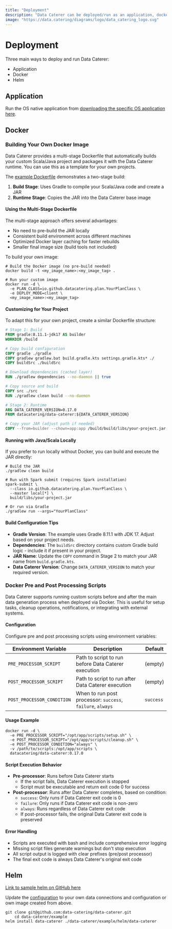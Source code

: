 ```yaml
---
title: "Deployment"
description: "Data Caterer can be deployed/run as an application, docker image or helm chart."
image: "https://data.catering/diagrams/logo/data_catering_logo.svg"
---
```


# Deployment

Three main ways to deploy and run Data Caterer:

- Application
- Docker
- Helm

## Application

Run the OS native application from [downloading the specific OS application here](../get-started/quick-start.md#quick-start).

## Docker

### Building Your Own Docker Image

Data Caterer provides a multi-stage Dockerfile that automatically builds your custom Scala/Java project and packages it with the Data Caterer runtime. You can use this as a template for your own projects.

The [example Dockerfile](https://github.com/data-catering/data-caterer/blob/main/example/Dockerfile) demonstrates a two-stage build:

1. **Build Stage**: Uses Gradle to compile your Scala/Java code and create a JAR
2. **Runtime Stage**: Copies the JAR into the Data Caterer base image

#### Using the Multi-Stage Dockerfile

The multi-stage approach offers several advantages:
- No need to pre-build the JAR locally
- Consistent build environment across different machines
- Optimized Docker layer caching for faster rebuilds
- Smaller final image size (build tools not included)

To build your own image:

```shell
# Build the Docker image (no pre-build needed)
docker build -t <my_image_name>:<my_image_tag> .

# Run your custom image
docker run -d \
  -e PLAN_CLASS=io.github.datacatering.plan.YourPlanClass \
  -e DEPLOY_MODE=client \
  <my_image_name>:<my_image_tag>
```

#### Customizing for Your Project

To adapt this for your own project, create a similar Dockerfile structure:

```dockerfile
# Stage 1: Build
FROM gradle:8.11.1-jdk17 AS builder
WORKDIR /build

# Copy build configuration
COPY gradle ./gradle
COPY gradlew gradlew.bat build.gradle.kts settings.gradle.kts* ./
COPY buildSrc ./buildSrc

# Download dependencies (cached layer)
RUN ./gradlew dependencies --no-daemon || true

# Copy source and build
COPY src ./src
RUN ./gradlew clean build --no-daemon

# Stage 2: Runtime
ARG DATA_CATERER_VERSION=0.17.0
FROM datacatering/data-caterer:${DATA_CATERER_VERSION}

# Copy your JAR (adjust path if needed)
COPY --from=builder --chown=app:app /build/build/libs/your-project.jar /opt/app/job.jar
```

#### Running with Java/Scala Locally

If you prefer to run locally without Docker, you can build and execute the JAR directly:

```shell
# Build the JAR
./gradlew clean build

# Run with Spark submit (requires Spark installation)
spark-submit \
  --class io.github.datacatering.plan.YourPlanClass \
  --master local[*] \
  build/libs/your-project.jar

# Or run via Gradle
./gradlew run --args="YourPlanClass"
```

#### Build Configuration Tips

- **Gradle Version**: The example uses Gradle 8.11.1 with JDK 17. Adjust based on your project needs.
- **Dependencies**: The `buildSrc` directory contains custom Gradle build logic - include it if present in your project.
- **JAR Name**: Update the `COPY` command in Stage 2 to match your JAR name from `build.gradle.kts`.
- **Data Caterer Version**: Change `DATA_CATERER_VERSION` to match your required version.

### Docker Pre and Post Processing Scripts

Data Caterer supports running custom scripts before and after the main data generation process when deployed via Docker. This is useful for setup tasks, cleanup operations, notifications, or integrating with external systems.

#### Configuration

Configure pre and post processing scripts using environment variables:

| Environment Variable       | Description                                                | Default   |
| -------------------------- | ---------------------------------------------------------- | --------- |
| `PRE_PROCESSOR_SCRIPT`     | Path to script to run before Data Caterer execution        | (empty)   |
| `POST_PROCESSOR_SCRIPT`    | Path to script to run after Data Caterer execution         | (empty)   |
| `POST_PROCESSOR_CONDITION` | When to run post processor: `success`, `failure`, `always` | `success` |

#### Usage Example

```shell
docker run -d \
  -e PRE_PROCESSOR_SCRIPT="/opt/app/scripts/setup.sh" \
  -e POST_PROCESSOR_SCRIPT="/opt/app/scripts/cleanup.sh" \
  -e POST_PROCESSOR_CONDITION="always" \
  -v /path/to/scripts:/opt/app/scripts \
  datacatering/data-caterer:0.17.0
```

#### Script Execution Behavior

- **Pre-processor**: Runs before Data Caterer starts
  - If the script fails, Data Caterer execution is stopped
  - Script must be executable and return exit code 0 for success
- **Post-processor**: Runs after Data Caterer completes, based on condition:
  - `success`: Only runs if Data Caterer exit code is 0
  - `failure`: Only runs if Data Caterer exit code is non-zero
  - `always`: Runs regardless of Data Caterer exit code
  - If post-processor fails, the original Data Caterer exit code is preserved

#### Error Handling

- Scripts are executed with bash and include comprehensive error logging
- Missing script files generate warnings but don't stop execution
- All script output is logged with clear prefixes (pre/post processor)
- The final exit code is always Data Caterer's original exit code

## Helm

[Link to sample helm on GitHub here](https://github.com/data-catering/data-caterer/tree/main/example/helm/data-caterer)

Update
the [configuration](https://github.com/data-catering/data-caterer/blob/main/example/helm/data-caterer/templates/configuration.yaml)
to your own data connections and configuration or own image created from above.

```shell
git clone git@github.com:data-catering/data-caterer.git
    cd data-caterer/example
helm install data-caterer ./data-caterer/example/helm/data-caterer
```
